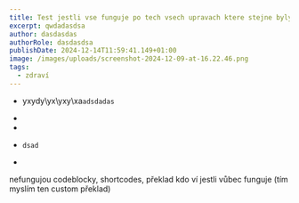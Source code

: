 ```yaml
---
title: Test jestli vse funguje po tech vsech upravach ktere stejne byly k hovnu
excerpt: qwdadasdsa
author: dasdasdas
authorRole: dasdasdsa
publishDate: 2024-12-14T11:59:41.149+01:00
image: /images/uploads/screenshot-2024-12-09-at-16.22.46.png
tags:
  - zdraví
---
```

- yxydy\yx\yxy\xa`adsdadas`
- 

- 

- `dsad`
- 


nefungujou codeblocky, shortcodes, překlad kdo ví jestli vůbec funguje (tím myslím ten custom překlad)









<!DOCTYPE html>

<html>

<head>  

<meta charset="utf-8" />  

<meta name="viewport" content="width=device-width, initial-scale=1.0" />  

<title>Content Manager</title>

</head><body>  








